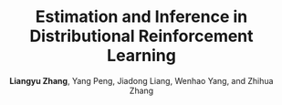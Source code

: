 ---
title: "Estimation and Inference in Distributional Reinforcement Learning"
collection: publications
permalink: /publication/distributionalRL2023
author: <strong>Liangyu Zhang</strong>, Yang Peng, Jiadong Liang, Wenhao Yang, and Zhihua Zhang
venue: R&R at The Annals of Statistics
# year: 2022
paperurl: /files/papers/distributionalRL2023.pdf
additional: true
---